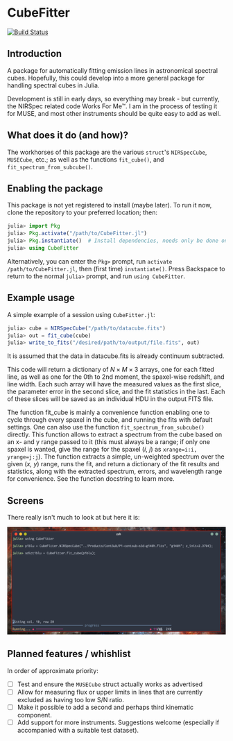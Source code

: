 # CubeFitter

[![Build Status](https://github.com/thriveth/CubeFitter.jl/actions/workflows/CI.yml/badge.svg?branch=main)](https://github.com/thriveth/CubeFitter.jl/actions/workflows/CI.yml?query=branch%3Amain)

## Introduction

A package for automatically fitting emission lines in astronomical spectral cubes.
Hopefully, this could develop into a more general package for handling spectral cubes in
Julia.

Development is still in early days, so everything may break - but currently, the NIRSpec
related code Works For Me™. I am in the process of testing it for MUSE, and most other
instruments should be quite easy to add as well.


## What does it do (and how)?

The workhorses of this package are the various `struct`'s `NIRSpecCube`, `MUSECube`, etc.;
as well as the functions `fit_cube()`, and `fit_spectrum_from_subcube()`.


## Enabling the package

This package is not yet registered to install (maybe later). To run it now, clone the
repository to your preferred location; then:

```julia
julia> import Pkg
julia> Pkg.activate("/path/to/CubeFitter.jl")
julia> Pkg.instantiate()  # Install dependencies, needs only be done once.
julia> using CubeFitter
```

Alternatively, you can enter the `Pkg>` prompt, run `activate /path/to/CubeFitter.jl`,
then (first time) `instantiate()`. Press Backspace to return to the normal `julia>`
prompt, and run `using CubeFitter`. 


## Example usage

A simple example of a session using `CubeFitter.jl`:

```julia
julia> cube = NIRSpecCube("/path/to/datacube.fits")
julia> out = fit_cube(cube)
julia> write_to_fits("/desired/path/to/output/file.fits", out)
```

It is assumed that the data in datacube.fits is already continuum subtracted. 

This code will return a dictionary of $N\times M \times 3$ arrays, one for each fitted line, as
well as one for the 0th to 2nd moment, the spaxel-wise redshift, and line width. Each
such array will have the measured values as the first slice, the parameter error in the
second slice, and the fit statistics in the last. Each of these slices will be saved as an
individual HDU in the output FITS file.

The function fit_cube is mainly a convenience function enabling one to cycle through every
spaxel in the cube, and running the fits with default settings. One can also use the
function `fit_spectrum_from_subcube()` directly. This function allows to extract a
spectrum from the cube based on an x- and y range passed to it (this must always be a
range; if only one spaxel is wanted, give the range for the spaxel (_i_, _j_) as
`xrange=i:i, yrange=j:j`). The function extracts a simple, un-weighted spectrum over the
given (_x, y_) range, runs the fit, and return a dictionary of the fit results and
statistics, along with the extracted spectrum, errors, and wavelength range for
convenience. See the function docstring to learn more.


## Screens

There really isn't much to look at but here it is:

![Screenshot of CubeFitter in action](./Screenshots/CubeFitter.png)


## Planned features / whishlist

In order of approximate priority: 

- [ ] Test and ensure the `MUSECube` struct actually works as advertised
- [ ] Allow for measuring flux or upper limits in lines that are currently excluded as
      having too low S/N ratio.
- [ ] Make it possible to add a second and perhaps third kinematic component. 
- [ ] Add support for more instruments. Suggestions welcome (especially if accompanied
      with a suitable test dataset).

